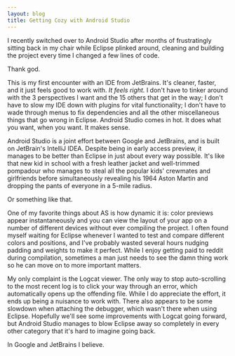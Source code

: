 ```yaml
---
layout: blog
title: Getting Cozy with Android Studio
---
```


I recently switched over to Android Studio after months of frustratingly sitting back in my chair while Eclipse plinked around, cleaning and building the project every time I changed a few lines of code.


Thank god.


This is my first encounter with an IDE from JetBrains. It&apos;s cleaner, faster, and it just feels good to work with. _It feels right._ I don't have to tinker around with the 3 perspectives I want and the 15 others that get in the way; I don't have to slow my IDE down with plugins for vital functionality; I don't have to wade through menus to fix dependencies and all the other miscellaneous things that go wrong in Eclipse. Android Studio comes in hot. It does what you want, when you want. It makes sense.


Android Studio is a joint effort between Google and JetBrains, and is built on JetBrain's IntelliJ IDEA. Despite being in early access preview, it manages to be better than Eclipse in just about every way possible. It's like that new kid in school with a fresh leather jacket and well-trimmed pompadour who manages to steal all the popular kids' crewmates and girlfriends before simultaneously revealing his 1964 Aston Martin and dropping the pants of everyone in a 5-mile radius.


Or something like that.


One of my favorite things about AS is how dynamic it is&colon; color previews appear instantaneously and you can view the layout of your app on a number of different devices without ever compiling the project. I often found myself waiting for Eclipse whenever I wanted to test and compare different colors and positions, and I've probably wasted several hours nudging padding and weights to make it perfect. While I enjoy getting paid to reddit during compilation, sometimes a man just needs to see the damn thing work so he can move on to more important matters.


My only complaint is the Logcat viewer. The only way to stop auto-scrolling to the most recent log is to click your way through an error, which automatically opens up the offending file. While I do appreciate the effort, it ends up being a nuisance to work with. There also appears to be some slowdown when attaching the debugger, which wasn't there when using Eclipse. Hopefully we'll see some improvements with Logcat going forward, but Android Studio manages to blow Eclipse away so completely in every other category that it's hard to imagine going back.


In Google and JetBrains I believe.